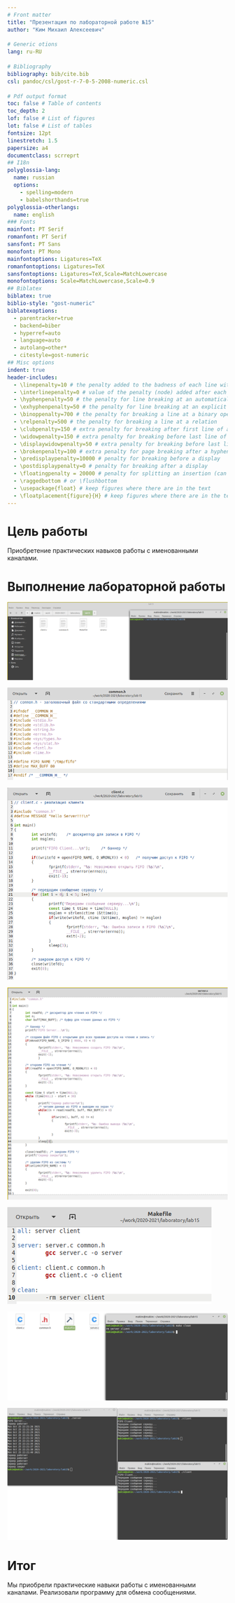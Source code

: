 ```yaml
---
# Front matter
title: "Презентация по лабораторной работе №15"
author: "Ким Михаил Алексеевич"

# Generic otions
lang: ru-RU

# Bibliography
bibliography: bib/cite.bib
csl: pandoc/csl/gost-r-7-0-5-2008-numeric.csl

# Pdf output format
toc: false # Table of contents
toc_depth: 2
lof: false # List of figures
lot: false # List of tables
fontsize: 12pt
linestretch: 1.5
papersize: a4
documentclass: scrreprt
## I18n
polyglossia-lang:
  name: russian
  options:
	- spelling=modern
	- babelshorthands=true
polyglossia-otherlangs:
  name: english
### Fonts
mainfont: PT Serif
romanfont: PT Serif
sansfont: PT Sans
monofont: PT Mono
mainfontoptions: Ligatures=TeX
romanfontoptions: Ligatures=TeX
sansfontoptions: Ligatures=TeX,Scale=MatchLowercase
monofontoptions: Scale=MatchLowercase,Scale=0.9
## Biblatex
biblatex: true
biblio-style: "gost-numeric"
biblatexoptions:
  - parentracker=true
  - backend=biber
  - hyperref=auto
  - language=auto
  - autolang=other*
  - citestyle=gost-numeric
## Misc options
indent: true
header-includes:
  - \linepenalty=10 # the penalty added to the badness of each line within a paragraph (no associated penalty node) Increasing the value makes tex try to have fewer lines in the paragraph.
  - \interlinepenalty=0 # value of the penalty (node) added after each line of a paragraph.
  - \hyphenpenalty=50 # the penalty for line breaking at an automatically inserted hyphen
  - \exhyphenpenalty=50 # the penalty for line breaking at an explicit hyphen
  - \binoppenalty=700 # the penalty for breaking a line at a binary operator
  - \relpenalty=500 # the penalty for breaking a line at a relation
  - \clubpenalty=150 # extra penalty for breaking after first line of a paragraph
  - \widowpenalty=150 # extra penalty for breaking before last line of a paragraph
  - \displaywidowpenalty=50 # extra penalty for breaking before last line before a display math
  - \brokenpenalty=100 # extra penalty for page breaking after a hyphenated line
  - \predisplaypenalty=10000 # penalty for breaking before a display
  - \postdisplaypenalty=0 # penalty for breaking after a display
  - \floatingpenalty = 20000 # penalty for splitting an insertion (can only be split footnote in standard LaTeX)
  - \raggedbottom # or \flushbottom
  - \usepackage{float} # keep figures where there are in the text
  - \floatplacement{figure}{H} # keep figures where there are in the text
---
```



# Цель работы

Приобретение практических навыков работы с именованными каналами.

# Выполнение лабораторной работы

  ![Подготовка рабочей среды](image/Screenshot_1.png)

  ![Исходный код common.h](image/Screenshot_3.png)

  ![Исходный код client.c](image/Screenshot_4.png)

  ![Исходный код server.c](image/Screenshot_5.png)

  ![Makefile](image/Screenshot_6.png)

  ![Использование Makefile](image/Screenshot_8.png)

  ![Результат (1)](image/Screenshot_2.png)

# Итог

Мы приобрели практические навыки работы с именованными каналами. Реализовали программу для обмена сообщениями.